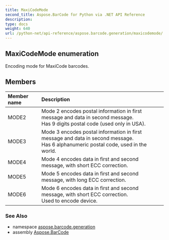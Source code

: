```yaml
---
title: MaxiCodeMode
second_title: Aspose.BarCode for Python via .NET API Reference
description: 
type: docs
weight: 640
url: /python-net/api-reference/aspose.barcode.generation/maxicodemode/
---
```


## MaxiCodeMode enumeration

Encoding mode for MaxiCode barcodes.

## Members
| Member name | Description |
| :- | :- |
|MODE2|Mode 2 encodes postal information in first message and data in second message. <br/>            Has 9 digits postal code (used only in USA).|
|MODE3|Mode 3 encodes postal information in first message and data in second message. <br/>            Has 6 alphanumeric postal code, used in the world.|
|MODE4|Mode 4 encodes data in first and second message, with short ECC correction.|
|MODE5|Mode 5 encodes data in first and second message, with long ECC correction.|
|MODE6|Mode 6 encodes data in first and second message, with short ECC correction.<br/>            Used to encode device.|

### See Also

* namespace [aspose.barcode.generation](/barcode/python-net/api-reference/aspose.barcode.generation/)
* assembly [Aspose.BarCode](/barcode/python-net/api-reference/)

